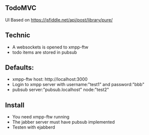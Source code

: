 TodoMVC
----------

UI Based on 
https://jsfiddle.net/api/post/library/pure/

Technic
-----------
* A websockets is opened to xmpp-ftw
* todo items are stored in pubsub

Defaults:
-----------
* xmpp-ftw host: http://localhost:3000
* Login to xmpp server with username:"test1" and password:"bbb"
* pubsub server:"pubsub.localhost" node:"test2"

Install
---------
* You need xmpp-ftw running
* The jabber server must have pubsub implemented
* Testen with ejabberd
